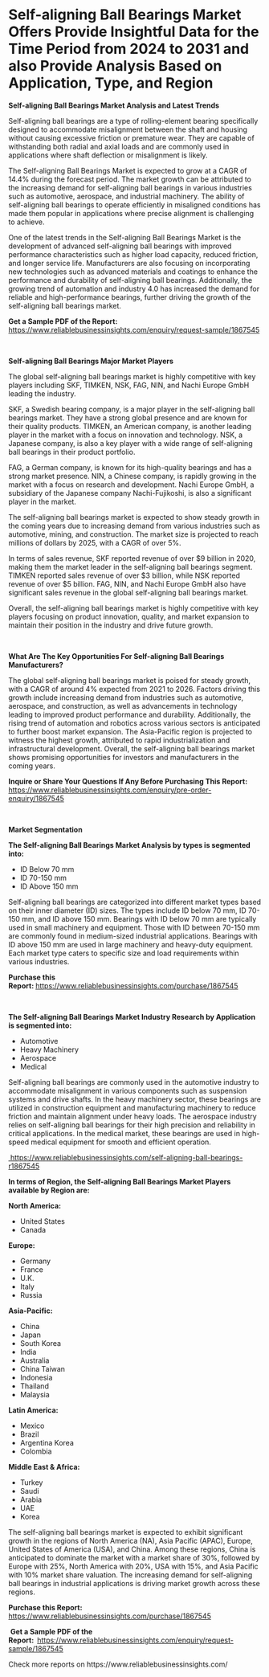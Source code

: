 <p><h1>Self-aligning Ball Bearings Market Offers Provide Insightful Data for the Time Period from 2024 to 2031 and also Provide Analysis Based on Application, Type, and Region</h1></p><p><strong>Self-aligning Ball Bearings Market Analysis and Latest Trends</strong></p>
<p><p>Self-aligning ball bearings are a type of rolling-element bearing specifically designed to accommodate misalignment between the shaft and housing without causing excessive friction or premature wear. They are capable of withstanding both radial and axial loads and are commonly used in applications where shaft deflection or misalignment is likely.</p><p>The Self-aligning Ball Bearings Market is expected to grow at a CAGR of 14.4% during the forecast period. The market growth can be attributed to the increasing demand for self-aligning ball bearings in various industries such as automotive, aerospace, and industrial machinery. The ability of self-aligning ball bearings to operate efficiently in misaligned conditions has made them popular in applications where precise alignment is challenging to achieve.</p><p>One of the latest trends in the Self-aligning Ball Bearings Market is the development of advanced self-aligning ball bearings with improved performance characteristics such as higher load capacity, reduced friction, and longer service life. Manufacturers are also focusing on incorporating new technologies such as advanced materials and coatings to enhance the performance and durability of self-aligning ball bearings. Additionally, the growing trend of automation and industry 4.0 has increased the demand for reliable and high-performance bearings, further driving the growth of the self-aligning ball bearings market.</p></p>
<p><strong>Get a Sample PDF of the Report:&nbsp;</strong> <a href="https://www.reliablebusinessinsights.com/enquiry/request-sample/1867545">https://www.reliablebusinessinsights.com/enquiry/request-sample/1867545</a></p>
<p>&nbsp;</p>
<p><strong>Self-aligning Ball Bearings Major Market Players</strong></p>
<p><p>The global self-aligning ball bearings market is highly competitive with key players including SKF, TIMKEN, NSK, FAG, NIN, and Nachi Europe GmbH leading the industry. </p><p>SKF, a Swedish bearing company, is a major player in the self-aligning ball bearings market. They have a strong global presence and are known for their quality products. TIMKEN, an American company, is another leading player in the market with a focus on innovation and technology. NSK, a Japanese company, is also a key player with a wide range of self-aligning ball bearings in their product portfolio.</p><p>FAG, a German company, is known for its high-quality bearings and has a strong market presence. NIN, a Chinese company, is rapidly growing in the market with a focus on research and development. Nachi Europe GmbH, a subsidiary of the Japanese company Nachi-Fujikoshi, is also a significant player in the market.</p><p>The self-aligning ball bearings market is expected to show steady growth in the coming years due to increasing demand from various industries such as automotive, mining, and construction. The market size is projected to reach millions of dollars by 2025, with a CAGR of over 5%.</p><p>In terms of sales revenue, SKF reported revenue of over $9 billion in 2020, making them the market leader in the self-aligning ball bearings segment. TIMKEN reported sales revenue of over $3 billion, while NSK reported revenue of over $5 billion. FAG, NIN, and Nachi Europe GmbH also have significant sales revenue in the global self-aligning ball bearings market.</p><p>Overall, the self-aligning ball bearings market is highly competitive with key players focusing on product innovation, quality, and market expansion to maintain their position in the industry and drive future growth.</p></p>
<p>&nbsp;</p>
<p><strong>What Are The Key Opportunities For Self-aligning Ball Bearings Manufacturers?</strong></p>
<p><p>The global self-aligning ball bearings market is poised for steady growth, with a CAGR of around 4% expected from 2021 to 2026. Factors driving this growth include increasing demand from industries such as automotive, aerospace, and construction, as well as advancements in technology leading to improved product performance and durability. Additionally, the rising trend of automation and robotics across various sectors is anticipated to further boost market expansion. The Asia-Pacific region is projected to witness the highest growth, attributed to rapid industrialization and infrastructural development. Overall, the self-aligning ball bearings market shows promising opportunities for investors and manufacturers in the coming years.</p></p>
<p><strong>Inquire or Share Your Questions If Any Before Purchasing This Report:</strong> <a href="https://www.reliablebusinessinsights.com/enquiry/pre-order-enquiry/1867545">https://www.reliablebusinessinsights.com/enquiry/pre-order-enquiry/1867545</a></p>
<p>&nbsp;</p>
<p><strong>Market Segmentation</strong></p>
<p><strong>The Self-aligning Ball Bearings Market Analysis by types is segmented into:</strong></p>
<p><ul><li>ID Below 70 mm</li><li>ID 70-150 mm</li><li>ID Above 150 mm</li></ul></p>
<p><p>Self-aligning ball bearings are categorized into different market types based on their inner diameter (ID) sizes. The types include ID below 70 mm, ID 70-150 mm, and ID above 150 mm. Bearings with ID below 70 mm are typically used in small machinery and equipment. Those with ID between 70-150 mm are commonly found in medium-sized industrial applications. Bearings with ID above 150 mm are used in large machinery and heavy-duty equipment. Each market type caters to specific size and load requirements within various industries.</p></p>
<p><strong>Purchase this Report:&nbsp;</strong><a href="https://www.reliablebusinessinsights.com/purchase/1867545">https://www.reliablebusinessinsights.com/purchase/1867545</a></p>
<p>&nbsp;</p>
<p><strong>The Self-aligning Ball Bearings Market Industry Research by Application is segmented into:</strong></p>
<p><ul><li>Automotive</li><li>Heavy Machinery</li><li>Aerospace</li><li>Medical</li></ul></p>
<p><p>Self-aligning ball bearings are commonly used in the automotive industry to accommodate misalignment in various components such as suspension systems and drive shafts. In the heavy machinery sector, these bearings are utilized in construction equipment and manufacturing machinery to reduce friction and maintain alignment under heavy loads. The aerospace industry relies on self-aligning ball bearings for their high precision and reliability in critical applications. In the medical market, these bearings are used in high-speed medical equipment for smooth and efficient operation.</p></p>
<p><a href="https://www.reliablebusinessinsights.com/self-aligning-ball-bearings-r1867545">&nbsp;https://www.reliablebusinessinsights.com/self-aligning-ball-bearings-r1867545</a></p>
<p><strong>In terms of Region, the Self-aligning Ball Bearings Market Players available by Region are:</strong></p>
<p>
    <p> <strong> North America: </strong>
        <ul>
            <li>United States</li>
            <li>Canada</li>
        </ul>
        </p> 
    <p> <strong> Europe: </strong>
        <ul>
            <li>Germany</li>
            <li>France</li>
            <li>U.K.</li>
            <li>Italy</li>
            <li>Russia</li>
        </ul>
        </p> 
    <p> <strong> Asia-Pacific: </strong>
        <ul>
            <li>China</li>
            <li>Japan</li>
            <li>South Korea</li>
            <li>India</li>
            <li>Australia</li>
            <li>China Taiwan</li>
            <li>Indonesia</li>
            <li>Thailand</li>
            <li>Malaysia</li>
        </ul>
        </p> 
    <p> <strong> Latin America: </strong>
        <ul>
            <li>Mexico</li>
            <li>Brazil</li>
            <li>Argentina Korea</li>
            <li>Colombia</li>
        </ul>
        </p> 
    <p> <strong> Middle East & Africa: </strong>
        <ul>
            <li>Turkey</li>
            <li>Saudi</li>
            <li>Arabia</li>
            <li>UAE</li>
            <li>Korea</li>
        </ul>
    </p>
    </p>
<p><p>The self-aligning ball bearings market is expected to exhibit significant growth in the regions of North America (NA), Asia Pacific (APAC), Europe, United States of America (USA), and China. Among these regions, China is anticipated to dominate the market with a market share of 30%, followed by Europe with 25%, North America with 20%, USA with 15%, and Asia Pacific with 10% market share valuation. The increasing demand for self-aligning ball bearings in industrial applications is driving market growth across these regions.</p></p>
<p><strong>Purchase this Report: </strong><a href="https://www.reliablebusinessinsights.com/purchase/1867545">https://www.reliablebusinessinsights.com/purchase/1867545</a></p>
<p>&nbsp;<strong>Get a Sample PDF of the Report:&nbsp;&nbsp;</strong><a href="https://www.reliablebusinessinsights.com/enquiry/request-sample/1867545">https://www.reliablebusinessinsights.com/enquiry/request-sample/1867545</a></p>
<p><strong></strong></p>
<p>Check more reports on https://www.reliablebusinessinsights.com/</p>